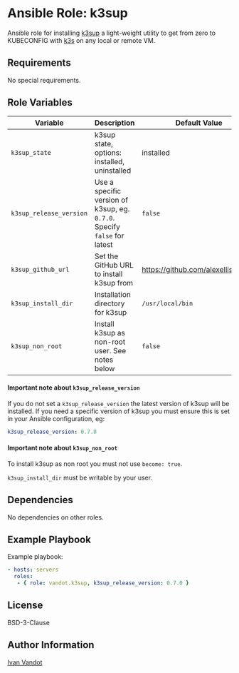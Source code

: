 # Ansible Role: k3sup

Ansible role for installing [k3sup](https://k3sup.dev/) a light-weight utility to get from zero to KUBECONFIG with [k3s](https://k3s.io/) on any local or remote VM.

## Requirements

No special requirements.

## Role Variables

| Variable                       | Description                                                              | Default Value                      |
|--------------------------------|--------------------------------------------------------------------------|------------------------------------|
| `k3sup_state`                  | k3sup state, options: installed, uninstalled                             | installed                          |
| `k3sup_release_version`        | Use a specific version of k3sup, eg. `0.7.0`. Specify `false` for latest | `false`                            |
| `k3sup_github_url`             | Set the GitHub URL to install k3sup from                                 | https://github.com/alexellis/k3sup |
| `k3sup_install_dir`            | Installation directory for k3sup                                         | `/usr/local/bin`                   |
| `k3sup_non_root`               | Install k3sup as non-root user. See notes below                          | `false`                            |

#### Important note about `k3sup_release_version`

If you do not set a `k3sup_release_version` the latest version of k3sup will be installed. If you need a specific version of k3sup you must ensure this is set in your Ansible configuration, eg:

```yaml
k3sup_release_version: 0.7.0
```

#### Important note about `k3sup_non_root`

To install k3sup as non root you must not use `become: true`.

`k3sup_install_dir` must be writable by your user.

## Dependencies

No dependencies on other roles.

## Example Playbook

Example playbook:

```yaml
- hosts: servers
  roles:
   - { role: vandot.k3sup, k3sup_release_version: 0.7.0 }
```

## License

BSD-3-Clause

## Author Information

[Ivan Vandot](https://ivan.vandot.rs/)

